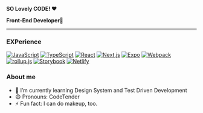 **SO Lovely CODE! ❤**

**Front-End Developer💄**

---

### EXPerience

[![JavaScript](https://img.shields.io/badge/JavsScript-F7DF1E?style=flat-square&logo=JavaScript&logoColor=222)](https://github.com/LovelyHaRa?tab=repositories&language=javascript)
[![TypeScript](https://img.shields.io/badge/TypeScript-3178C6?style=flat-square&logo=TypeScript&logoColor=eee)](https://github.com/LovelyHaRa?tab=repositories&language=typescript)
[![React](https://img.shields.io/badge/React-61DAFB?style=flat-square&logo=React&logoColor=222)](https://github.com/LovelyHaRa?tab=repositories&q=react)
[![Next.js](https://img.shields.io/badge/Next.js-000000?style=flat-square&logo=Next.js&logoColor=eee)](https://github.com/LovelyHaRa?tab=repositories&q=nextjs)
[![Expo](https://img.shields.io/badge/Expo-000020?style=flat-square&logo=Expo&logoColor=eee)](https://github.com/LovelyHaRa?tab=repositories&q=expo)
[![Webpack](https://img.shields.io/badge/Webpack-8DD6F9?style=flat-square&logo=Webpack&logoColor=222)](https://github.com/LovelyHaRa?tab=repositories&q=webpack)
[![rollup.js](https://img.shields.io/badge/rollup.js-EC4A3F?style=flat-square&logo=rollup.js&logoColor=eee)](https://github.com/LovelyHaRa?tab=repositories&q=rollupjs)
[![Storybook](https://img.shields.io/badge/Storybook-FF4785?style=flat-square&logo=Storybook&logoColor=eee)](https://github.com/LovelyHaRa?tab=repositories&q=storybook)
[![Netlify](https://img.shields.io/badge/Netlify-00C7B7?style=flat-square&logo=Netlify&logoColor=eee)](https://github.com/LovelyHaRa?tab=repositories&q=netlify)

### About me

- 🌱 I’m currently learning Design System and Test Driven Development
- 😄 Pronouns: CodeTender
- ⚡ Fun fact: I can do makeup, too.

<!--
**LovelyHaRa/LovelyHaRa** is a ✨ _special_ ✨ repository because its `README.md` (this file) appears on your GitHub profile.

Here are some ideas to get you started:

- 🔭 I’m currently working on ...
- 🌱 I’m currently learning ...
- 👯 I’m looking to collaborate on ...
- 🤔 I’m looking for help with ...
- 💬 Ask me about ...
- 📫 How to reach me: ...
- 😄 Pronouns: ...
- ⚡ Fun fact: ...
-->
